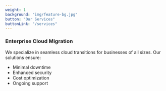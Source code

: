 ```yaml
---
weight: 1
background: "img/feature-bg.jpg"
button: "Our Services"
buttonLink: "/services"
---
```

### Enterprise Cloud Migration
We specialize in seamless cloud transitions for businesses of all sizes. Our solutions ensure:
- Minimal downtime
- Enhanced security
- Cost optimization
- Ongoing support
